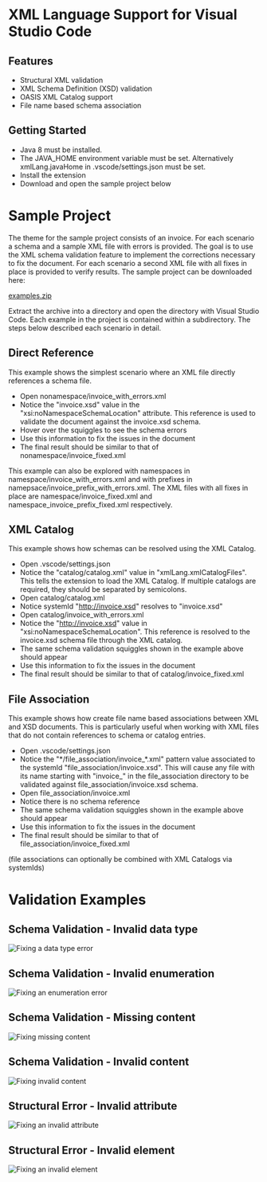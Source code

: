 # XML Language Support for Visual Studio Code

Features
--------
 - Structural XML validation
 - XML Schema Definition (XSD) validation
 - OASIS XML Catalog support
 - File name based schema association

Getting Started
---------------
 - Java 8 must be installed.
 - The JAVA_HOME environment variable must be set. Alternatively xmlLang.javaHome in .vscode/settings.json must be set.
 - Install the extension
 - Download and open the sample project below

# Sample Project
The theme for the sample project consists of an invoice. For each scenario a schema and a sample XML file with errors is provided. The goal is to use the XML schema validation feature to implement the corrections necessary to fix the document. For each scenario a second XML file with all fixes in place is provided to verify results. The sample project can be downloaded here:

[examples.zip](https://raw.githubusercontent.com/microclimate-devops/xml-language-server/master/client-vscode/xml-client/readme-resources/examples.zip)

Extract the archive into a directory and open the directory with Visual Studio Code. Each example in the project is contained within a subdirectory. The steps below described each scenario in detail.

Direct Reference
----------------
This example shows the simplest scenario where an XML file directly references a schema file.
 - Open nonamespace/invoice_with_errors.xml
 - Notice the "invoice.xsd" value in the "xsi:noNamespaceSchemaLocation" attribute. This reference is used to validate the document against the invoice.xsd schema.
 - Hover over the squiggles to see the schema errors
 - Use this information to fix the issues in the document
 - The final result should be similar to that of nonamespace/invoice_fixed.xml

 This example can also be explored with namespaces in namespace/invoice_with_errors.xml and with prefixes in namepsace/invoice_prefix_with_errors.xml. The XML files with all fixes in place are namespace/invoice_fixed.xml and namespace_invoice_prefix_fixed.xml respectively.

XML Catalog
-----------
This example shows how schemas can be resolved using the XML Catalog.
 - Open .vscode/settings.json
 - Notice the "catalog/catalog.xml" value in "xmlLang.xmlCatalogFiles". This tells the extension to load the XML Catalog. If multiple catalogs are required, they should be separated by semicolons.
 - Open catalog/catalog.xml
 - Notice systemId "http://invoice.xsd" resolves to "invoice.xsd"
 - Open catalog/invoice_with_errors.xml
 - Notice the "http://invoice.xsd" value in "xsi:noNamespaceSchemaLocation". This reference is resolved to the invoice.xsd schema file through the XML catalog.
 - The same schema validation squiggles shown in the example above should appear
 - Use this information to fix the issues in the document
 - The final result should be similar to that of catalog/invoice_fixed.xml

File Association
----------------
This example shows how create file name based associations between XML and XSD documents. This is particularly useful when working with XML files that do not contain references to schema or catalog entries.
 - Open .vscode/settings.json
 - Notice the "\*/file_association/invoice_\*.xml" pattern value associated to the systemId "file_association/invoice.xsd". This will cause any file with its name starting with "invoice_" in the file_association directory to be validated against file_association/invoice.xsd schema.
 - Open file_association/invoice.xml
 - Notice there is no schema reference
 - The same schema validation squiggles shown in the example above should appear
 - Use this information to fix the issues in the document
 - The final result should be similar to that of file_association/invoice_fixed.xml

(file associations can optionally be combined with XML Catalogs via systemIds)

# Validation Examples

Schema Validation - Invalid data type
-------------------------------------
![Fixing a data type error](https://raw.githubusercontent.com/microclimate-devops/xml-language-server/master/client-vscode/xml-client/readme-resources/error-datatype.gif)

Schema Validation - Invalid enumeration
---------------------------------------
![Fixing an enumeration error](https://raw.githubusercontent.com/microclimate-devops/xml-language-server/master/client-vscode/xml-client/readme-resources/error-enumeration.gif)

Schema Validation - Missing content
-----------------------------------
![Fixing missing content](https://raw.githubusercontent.com/microclimate-devops/xml-language-server/master/client-vscode/xml-client/readme-resources/error-missing-content.gif)

Schema Validation - Invalid content
-----------------------------------
![Fixing invalid content](https://raw.githubusercontent.com/microclimate-devops/xml-language-server/master/client-vscode/xml-client/readme-resources/error-invalid-content.gif)

Structural Error - Invalid attribute
------------------------------------
![Fixing an invalid attribute](https://raw.githubusercontent.com/microclimate-devops/xml-language-server/master/client-vscode/xml-client/readme-resources/error-structure-attribute.gif)

Structural Error - Invalid element
----------------------------------
![Fixing an invalid element](https://raw.githubusercontent.com/microclimate-devops/xml-language-server/master/client-vscode/xml-client/readme-resources/error-structure-element.gif)
